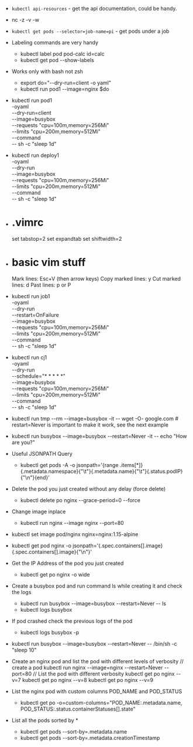 - `kubectl api-resources` - get the api documentation, could be handy.
- nc -z -v -w <TIMEOUT SECONDS> <SERVICE-NAME> <PORT>
- `kubectl get pods --selector=job-name=pi` -  get pods under a job
- Labeling commands are very handy 
    - kubectl label pod pod-calc id=calc
    - kubectl get pod --show-labels
- Works only with bash not zsh
    - export do="--dry-run=client -o yaml"
    - kubectl run pod1 --image=nginx $do
- kubectl run pod1 \
    -oyaml \
    --dry-run=client \
    --image=busybox \
    --requests "cpu=100m,memory=256Mi" \
    --limits "cpu=200m,memory=512Mi" \
    --command \
    -- sh -c "sleep 1d"
- kubectl run deploy1 \
    -oyaml \
    --dry-run \
    --image=busybox \
    --requests "cpu=100m,memory=256Mi" \
    --limits "cpu=200m,memory=512Mi" \
    --command \
    -- sh -c "sleep 1d"

-   # .vimrc
    set tabstop=2
    set expandtab
    set shiftwidth=2
- # basic vim stuff
    Mark lines: Esc+V (then arrow keys)
    Copy marked lines: y
    Cut marked lines: d
    Past lines: p or P
- kubectl run job1 \
    -oyaml \
    --dry-run \
    --restart=OnFailure \
    --image=busybox \
    --requests "cpu=100m,memory=256Mi" \
    --limits "cpu=200m,memory=512Mi" \
    --command \
    -- sh -c "sleep 1d"
- kubectl run cj1 \
    -oyaml \
    --dry-run \
    --schedule="* * * * *" \
    --image=busybox \
    --requests "cpu=100m,memory=256Mi" \
    --limits "cpu=200m,memory=512Mi" \
    --command \
    -- sh -c "sleep 1d"
- kubectl run tmp --rm --image=busybox -it -- wget -O- google.com # restart=Never is important to make it work, see the next example
- kubectl run busybox --image=busybox  --restart=Never -it -- echo "How are you?"
- Useful JSONPATH Query
    - kubectl get pods -A -o jsonpath='{range .items[*]}{.metadata.namespace}{"\t"}{.metadata.name}{"\t"}{.status.podIP}{"\n"}{end}'

- Delete the pod you just created without any delay (force delete)
    - kubectl delete po nginx --grace-period=0 --force
- Change image inplace
    - kubectl run nginx --image nginx --port=80
- kubectl set image pod/nginx nginx=nginx:1.15-alpine
- kubectl get pod nginx -o jsonpath='{.spec.containers[].image} {.spec.containers[].image}{"\n"}'
- Get the IP Address of the pod you just created
    - kubectl get po nginx -o wide
- Create a busybox pod and run command ls while creating it and check the logs
    - kubectl run busybox --image=busybox --restart=Never -- ls
    - kubectl logs busybox
- If pod crashed check the previous logs of the pod
    - kubectl logs busybox -p
- kubectl run busybox --image=busybox --restart=Never -- /bin/sh -c "sleep 10"
- Create an nginx pod and list the pod with different levels of verbosity
    // create a pod
    kubectl run nginx --image=nginx --restart=Never --port=80
    // List the pod with different verbosity
    kubectl get po nginx --v=7
    kubectl get po nginx --v=8
    kubectl get po nginx --v=9

- List the nginx pod with custom columns POD_NAME and POD_STATUS
    - kubectl get po -o=custom-columns="POD_NAME:.metadata.name, POD_STATUS:.status.containerStatuses[].state"
- List all the pods sorted by *
    - kubectl get pods --sort-by=.metadata.name
    - kubectl get pods --sort-by=.metadata.creationTimestamp